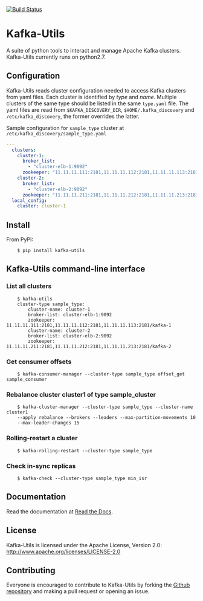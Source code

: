 [![Build Status](https://travis-ci.org/Yelp/kafka-utils.svg?branch=master)](https://travis-ci.org/Yelp/kafka-utils)

# Kafka-Utils

A suite of python tools to interact and manage Apache Kafka clusters.
Kafka-Utils currently runs on python2.7.

## Configuration

Kafka-Utils reads cluster configuration needed to access Kafka clusters from yaml files. Each cluster is identified by *type* and *name*.
Multiple clusters of the same type should be listed in the same `type.yaml` file.
The yaml files are read from `$KAFKA_DISCOVERY_DIR`, `$HOME/.kafka_discovery` and `/etc/kafka_discovery`, the former overrides the latter.


Sample configuration for `sample_type` cluster at `/etc/kafka_discovery/sample_type.yaml`

```yaml
---
  clusters:
    cluster-1:
      broker_list:
        - "cluster-elb-1:9092"
      zookeeper: "11.11.11.111:2181,11.11.11.112:2181,11.11.11.113:2181/kafka-1"
    cluster-2:
      broker_list:
        - "cluster-elb-2:9092"
      zookeeper: "11.11.11.211:2181,11.11.11.212:2181,11.11.11.213:2181/kafka-2"
  local_config:
    cluster: cluster-1
```

## Install

From PyPI:
```shell
    $ pip install kafka-utils
```


## Kafka-Utils command-line interface

### List all clusters

```shell
    $ kafka-utils
    cluster-type sample_type:
        cluster-name: cluster-1
        broker-list: cluster-elb-1:9092
        zookeeper: 11.11.11.111:2181,11.11.11.112:2181,11.11.11.113:2181/kafka-1
        cluster-name: cluster-2
        broker-list: cluster-elb-2:9092
        zookeeper: 11.11.11.211:2181,11.11.11.212:2181,11.11.11.213:2181/kafka-2
```

### Get consumer offsets

```shell
    $ kafka-consumer-manager --cluster-type sample_type offset_get sample_consumer
```

### Rebalance cluster cluster1 of type sample_cluster

```shell
    $ kafka-cluster-manager --cluster-type sample_type --cluster-name cluster1
    --apply rebalance --brokers --leaders --max-partition-movements 10
    --max-leader-changes 15
```

### Rolling-restart a cluster

```shell
    $ kafka-rolling-restart --cluster-type sample_type
```

### Check in-sync replicas

```shell
    $ kafka-check --cluster-type sample_type min_isr
```

## Documentation

Read the documentation at [Read the Docs](http://kafka-utils.readthedocs.io/en/latest/).

## License

Kafka-Utils is licensed under the Apache License, Version 2.0: http://www.apache.org/licenses/LICENSE-2.0

## Contributing

Everyone is encouraged to contribute to Kafka-Utils by forking the
[Github repository](http://github.com/Yelp/kafka-utils) and making a pull request or opening an issue.
